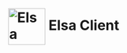 # <img align="center" src="https://user-images.githubusercontent.com/18221356/131405849-aa3e6b78-df8c-4417-a8bf-91b97338ba68.gif" alt="Elsa" width="75"/> Elsa Client



